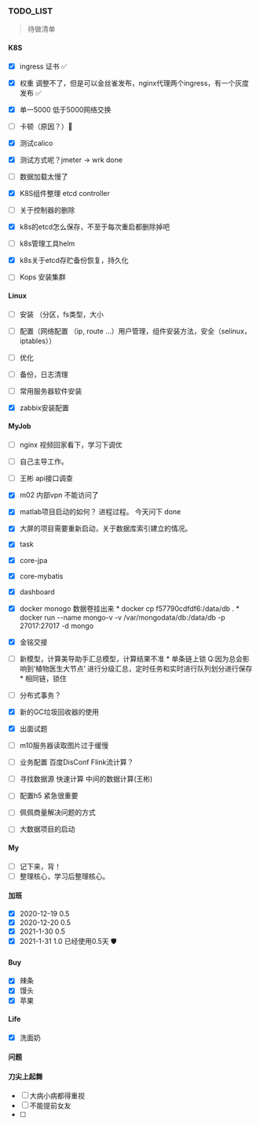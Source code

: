 ### TODO_LIST
> 待做清单

#### K8S
- [x] ingress 证书 :white_check_mark:
- [x] 权重 调整不了，但是可以金丝雀发布，nginx代理两个ingress，有一个灰度发布 :white_check_mark:
- [x] 单一5000 低于5000网络交换
- [ ] 卡顿（原因？）:thinking:
- [x] 测试calico
- [x] 测试方式呢？jmeter -> wrk done
- [ ] 数据加载太慢了
- [x] K8S组件整理 etcd controller
- [ ] 关于控制器的删除
- [x] k8s的etcd怎么保存，不至于每次重启都删除掉吧  
- [ ] k8s管理工具helm
- [x] k8s关于etcd存贮备份恢复，持久化
- [ ] Kops 安装集群


#### Linux
- [ ] 安装 （分区，fs类型，大小
- [ ] 配置（网络配置 （ip, route ...）用户管理，组件安装方法，安全（selinux，iptables））
- [ ] 优化
- [ ] 备份，日志清理
- [ ] 常用服务器软件安装 
- [x] zabbix安装配置



#### MyJob
- [ ] nginx 视频回家看下，学习下调优
- [ ] 自己主导工作。
- [ ] 王彬 api接口调查
- [x] m02 内部vpn 不能访问了
- [x] matlab项目启动的如何？ 进程过程。 今天问下 done
- [x] 大屏的项目需要重新启动，关于数据库索引建立的情况。
- [x] task 
- [x] core-jpa
- [x] core-mybatis
- [x] dashboard
- [x] docker monogo 数据卷挂出来
      * docker cp f57790cdfdf6:/data/db .
      * docker run --name mongo-v -v /var/mongodata/db:/data/db -p 27017:27017 -d mongo
- [x] 金铭交接
- [ ] 新模型，计算美导助手汇总模型，计算结果不准
      * 单条链上锁 Q:因为总会影响到‘植物医生大节点’ 进行分级汇总，定时任务和实时进行队列划分进行保存
      * 相同链，锁住
- [ ] 分布式事务？
- [x] 新的GC垃圾回收器的使用
- [x] 出面试题
- [ ] m10服务器读取图片过于缓慢
- [ ] 业务配置 百度DisConf Flink流计算？
- [ ] 寻找数据源 快速计算 中间的数据计算(王彬)
- [ ] 配置h5 紧急很重要 
- [ ] 佩佩商量解决问题的方式
- [ ] 大数据项目的启动




#### My
- [ ] 记下来，背！
- [ ] 整理核心，学习后整理核心。

#### 加班
- [x] 2020-12-19 0.5
- [x] 2020-12-20 0.5
- [x] 2021-1-30 0.5
- [x] 2021-1-31 1.0 已经使用0.5天 :shield:

#### Buy
- [x] 辣条
- [x] 馒头
- [x] 苹果

#### Life
- [x] 洗面奶

#### 问题


#### 刀尖上起舞
- [ ] 大病小病都得重视
- [ ] 不能提前女友
- [ ] 